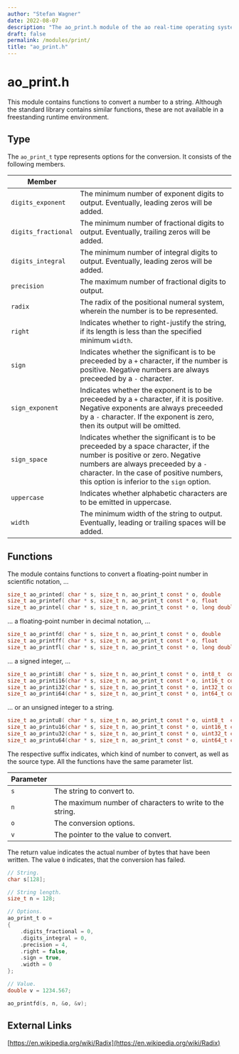 ```yaml
---
author: "Stefan Wagner"
date: 2022-08-07
description: "The ao_print.h module of the ao real-time operating system."
draft: false
permalink: /modules/print/
title: "ao_print.h"
---
```


# ao_print.h

This module contains functions to convert a number to a string. Although the standard library contains similar functions, these are not available in a freestanding runtime environment.

## Type

The `ao_print_t` type represents options for the conversion. It consists of the following members.

| Member | |
|--------|-|
| `digits_exponent` | The minimum number of exponent digits to output. Eventually, leading zeros will be added. |
| `digits_fractional` | The minimum number of fractional digits to output. Eventually, trailing zeros will be added. |
| `digits_integral` | The minimum number of integral digits to output. Eventually, leading zeros will be added. |
| `precision` | The maximum number of fractional digits to output. |
| `radix` | The radix of the positional numeral system, wherein the number is to be represented. |
| `right` | Indicates whether to right-justify the string, if its length is less than the specified minimum `width`. |
| `sign` | Indicates whether the significant is to be preceeded by a `+` character, if the number is positive. Negative numbers are always preceeded by a `-` character. |
| `sign_exponent` | Indicates whether the exponent is to be preceeded by a `+` character, if it is positive. Negative exponents are always preceeded by a `-` character. If the exponent is zero, then its output will be omitted. |
| `sign_space` | Indicates whether the significant is to be preceeded by a space character, if the number is positive or zero. Negative numbers are always preceeded by a `-` character. In the case of positive numbers, this option is inferior to the `sign` option. |
| `uppercase` | Indicates whether alphabetic characters are to be emitted in uppercase. |
| `width` | The minimum width of the string to output. Eventually, leading or trailing spaces will be added. |

## Functions

The module contains functions to convert a floating-point number in scientific notation, ...

```c
size_t ao_printed( char * s, size_t n, ao_print_t const * o, double      const * v);
size_t ao_printef( char * s, size_t n, ao_print_t const * o, float       const * v);
size_t ao_printel( char * s, size_t n, ao_print_t const * o, long double const * v);
```

... a floating-point number in decimal notation, ...

```c
size_t ao_printfd( char * s, size_t n, ao_print_t const * o, double      const * v);
size_t ao_printff( char * s, size_t n, ao_print_t const * o, float       const * v);
size_t ao_printfl( char * s, size_t n, ao_print_t const * o, long double const * v);
```

... a signed integer, ...

```c
size_t ao_printi8( char * s, size_t n, ao_print_t const * o, int8_t  const * v);
size_t ao_printi16(char * s, size_t n, ao_print_t const * o, int16_t const * v);
size_t ao_printi32(char * s, size_t n, ao_print_t const * o, int32_t const * v);
size_t ao_printi64(char * s, size_t n, ao_print_t const * o, int64_t const * v);
```

... or an unsigned integer to a string.

```c
size_t ao_printu8( char * s, size_t n, ao_print_t const * o, uint8_t  const * v);
size_t ao_printu16(char * s, size_t n, ao_print_t const * o, uint16_t const * v);
size_t ao_printu32(char * s, size_t n, ao_print_t const * o, uint32_t const * v);
size_t ao_printu64(char * s, size_t n, ao_print_t const * o, uint64_t const * v);
```

The respective suffix indicates, which kind of number to convert, as well as the source type. All the functions have the same parameter list.

| Parameter | |
|-----------|-|
| `s` | The string to convert to. |
| `n` | The maximum number of characters to write to the string. |
| `o` | The conversion options. |
| `v` | The pointer to the value to convert. |

The return value indicates the actual number of bytes that have been written. The value `0` indicates, that the conversion has failed.

```c
// String.
char s[128];

// String length.
size_t n = 128;

// Options.
ao_print_t o = 
{
    .digits_fractional = 0,
    .digits_integral = 0,
    .precision = 4,
    .right = false,
    .sign = true,
    .width = 0
};

// Value.
double v = 1234.567;
```

```c
ao_printfd(s, n, &o, &v);
```

## External Links

[https://en.wikipedia.org/wiki/Radix](https://en.wikipedia.org/wiki/Radix)
